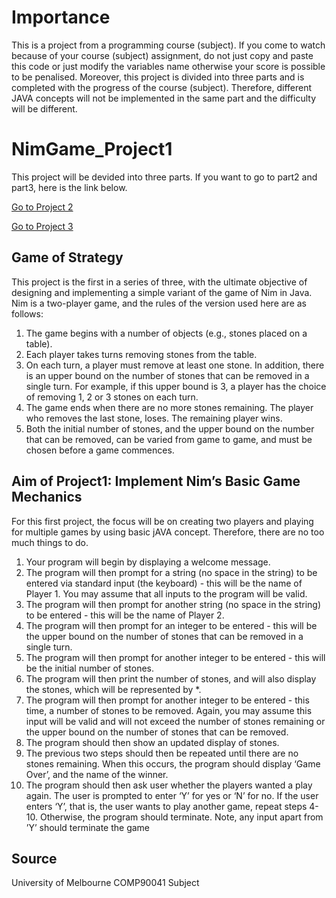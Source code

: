 # Importance
This is a project from a programming course (subject). If you come to watch because of your course (subject) assignment, do not just copy and paste this code or just modify the variables name otherwise your score is possible to be penalised. Moreover, this project is divided into three parts and is completed with the progress of the course (subject). Therefore, different JAVA concepts will not be implemented in the same part and the difficulty will be different.

# NimGame_Project1
This project will be devided into three parts. If you want to go to part2 and part3, here is the link below.

[Go to Project 2](https://github.com/ZavierYang/NimGame_project2)

[Go to Project 3](https://github.com/ZavierYang/NimGame_project3)

## Game of Strategy
This project is the first in a series of three, with the ultimate objective of designing and implementing a simple variant of the game of Nim in Java. Nim is a two-player game, and the rules of the version used here are as follows:
1. The game begins with a number of objects (e.g., stones placed on a table).
2. Each player takes turns removing stones from the table.
3. On each turn, a player must remove at least one stone. In addition, there is an upper bound on the number of stones that can be removed in a single turn. For example, if this upper bound is 3, a player has the choice of removing 1, 2 or 3 stones on each turn.
4. The game ends when there are no more stones remaining. The player who removes the last stone, loses. The remaining player wins.
5. Both the initial number of stones, and the upper bound on the number that can be removed, can be varied from game to game, and must be chosen before a game commences.

## Aim of Project1: Implement Nim’s Basic Game Mechanics
For this first project, the focus will be on creating two players and playing for multiple games by using basic jAVA concept. Therefore, there are no too much things to do.
1. Your program will begin by displaying a welcome message.
2. The program will then prompt for a string (no space in the string) to be entered via standard input (the keyboard) - this will be the name of Player 1. You may assume that all inputs to the program will be valid.
3. The program will then prompt for another string (no space in the string) to be entered - this will be the name of Player 2.
4. The program will then prompt for an integer to be entered - this will be the upper bound on the number of stones that can be removed in a single turn.
5. The program will then prompt for another integer to be entered - this will be the initial number of stones.
6. The program will then print the number of stones, and will also display the stones, which will be represented by *.
7. The program will then prompt for another integer to be entered - this time, a number of stones to be removed. Again, you may assume this input will be valid and will not exceed the number of stones remaining or the upper bound on the number of stones that can be removed.
8. The program should then show an updated display of stones.
9. The previous two steps should then be repeated until there are no stones remaining. When this occurs, the program should display ‘Game Over’, and the name of the winner.
10. The program should then ask user whether the players wanted a play again. The user is prompted to enter ‘Y’ for yes or ‘N’ for no. If the user enters ‘Y’, that is, the user wants to play another game, repeat steps 4-10. Otherwise, the program should terminate. Note, any input apart from ’Y’ should terminate the game

## Source
University of Melbourne COMP90041 Subject
